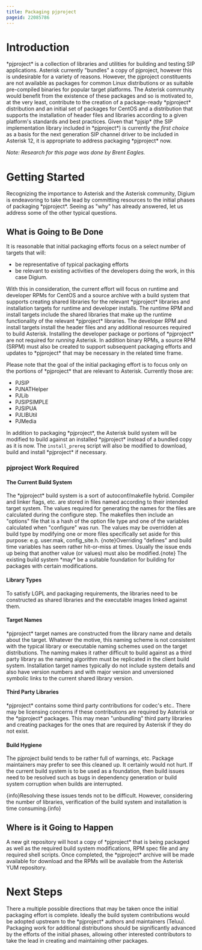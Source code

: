 ```yaml
---
title: Packaging pjproject
pageid: 22085786
---
```


# Introduction

\*pjproject\* is a collection of libraries and utilities for building and testing SIP applications. Asterisk currently "bundles" a copy of pjproject, however this is undesirable for a variety of reasons. However, the pjproject constituents are not available as packages for common Linux distributions or as suitable pre-compiled binaries for popular target platforms. The Asterisk community would benefit from the existence of these packages and so is motivated to, at the very least, contribute to the creation of a package-ready \*pjproject\* distribution and an initial set of packages for CentOS and a distribution that supports the installation of header files and libraries according to a given platform's standards and best practices. Given that \*pjsip\* (the SIP implementation library included in \*pjproject\*) is currently the _first choice_ as a basis for the next generation SIP channel driver to be included in Asterisk 12, it is appropriate to address packaging \*pjproject\* now.

_Note: Research for this page was done by Brent Eagles._

# Getting Started

Recognizing the importance to Asterisk and the Asterisk community, Digium is endeavoring to take the lead by committing resources to the initial phases of packaging \*pjproject\*. Seeing as "why" has already answered, let us address some of the other typical questions.

## What is Going to Be Done

It is reasonable that initial packaging efforts focus on a select number of targets that will:
* be representative of typical packaging efforts
* be relevant to existing activities of the developers doing the work, in this case Digium.

With this in consideration, the current effort will focus on runtime and developer RPMs for CentOS and a source archive with a build system that supports creating shared libraries for the relevant \*pjproject\* libraries and installation targets for runtime and developer installs. The runtime RPM and install targets include the shared libraries that make up the runtime functionality of the relevant \*pjproject\* libraries. The developer RPM and install targets install the header files and any additional resources required to build Asterisk. Installing the developer package or portions of \*pjproject\* are not required for _running_ Asterisk. In addition binary RPMs, a source RPM (SRPM) must also be created to support subsequent packaging efforts and updates to \*pjproject\* that may be necessary in the related time frame.

Please note that the goal of the initial packaging effort is to focus only on the portions of \*pjproject\* that are relevant to Asterisk. Currently those are:
* PJSIP
* PJNATHelper
* PJLib
* PJSIPSIMPLE
* PJSIPUA
* PJLIBUtil
* PJMedia

In addition to packaging \*pjproject\*, the Asterisk build system will be modified to build against an installed \*pjproject\* instead of a bundled copy as it is now. The `install_prereq` script will also be modified to download, build and install \*pjproject\* if necessary.

### pjproject Work Required

#### The Current Build System

The \*pjproject\* build system is a sort of autoconf/makefile hybrid. Compiler and linker flags, etc. are stored in files named according to their intended target system. The values required for generating the names for the files are calculated during the configure step. The makefiles then include an "options" file that is a hash of the option file type and one of the variables calculated when "configure" was run. The values may be overridden at build type by modifying one or more files specifically set aside for this purpose: e.g. user.mak, config_site.h.
{note}Overriding "defines" and build time variables has seem rather hit-or-miss at times. Usually the issue ends up being that another value (or values) must also be modified.{note}
The existing build system \*may\* be a suitable foundation for building for packages with certain modifications.

#### Library Types

To satisfy LGPL and packaging requirements, the libraries need to be constructed as shared libraries and the executable images linked against them.

#### Target Names

\*pjproject\* target names are constructed from the library name and details about the target. Whatever the motive, this naming scheme is not consistent with the typical library or executable naming schemes used on the target distributions. The naming makes it rather difficult to build against as a third party library as the naming algorithm must be replicated in the client build system. Installation target names typically do not include system details and also have version numbers and with major version and unversioned symbolic links to the current shared library version.

#### Third Party Libraries

\*pjproject\* contains some third party contributions for codec's etc.. There may be licensing concerns if these contributions are required by Asterisk or the \*pjproject\* packages. This may mean "unbundling" third party libraries and creating packages for the ones that are required by Asterisk if they do not exist.

#### Build Hygiene

The pjproject build tends to be rather full of warnings, etc. Package maintainers may prefer to see this cleaned up. It certainly would not hurt. If the current build system is to be used as a foundation, then build issues need to be resolved such as bugs in dependency generation or build system corruption when builds are interrupted.

{info}Resolving these issues tends not to be difficult. However, considering the number of libraries, verification of the build system and installation is time consuming.{info}
## Where is it Going to Happen

A new git repository will host a copy of \*pjproject\* that is being packaged as well as the required build system modifications, RPM spec file and any required shell scripts. Once completed, the \*pjproject\* archive will be made available for download and the RPMs will be available from the Asterisk YUM repository.

# Next Steps

There a multiple possible directions that may be taken once the initial packaging effort is complete. Ideally the build system contributions would be adopted upstream to the \*pjproject\* authors and maintainers (Teluu). Packaging work for additional distributions should be significantly advanced by the efforts of the initial phases, allowing other interested contributors to take the lead in creating and maintaining other packages.
